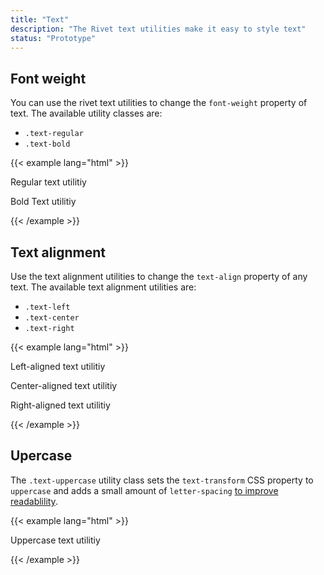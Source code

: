```yaml
---
title: "Text"
description: "The Rivet text utilities make it easy to style text"
status: "Prototype"
---
```

## Font weight
You can use the rivet text utilities to change the `font-weight` property of text. The available utility classes are:

- `.text-regular`
- `.text-bold`

{{< example lang="html" >}}<p class="text-regular">Regular text utilitiy</p>
<p class="text-bold">Bold Text utilitiy</p>
{{< /example >}}

## Text alignment
Use the text alignment utilities to change the `text-align` property of any text. The available text alignment utilities are:

- `.text-left`
- `.text-center`
- `.text-right`

{{< example lang="html" >}}<p class="text-left">Left-aligned text utilitiy</p>
<p class="text-center">Center-aligned text utilitiy</p>
<p class="text-right">Right-aligned text utilitiy</p>
{{< /example >}}

## Upercase
The `.text-uppercase` utility class sets the `text-transform` CSS property to `uppercase` and adds a small amount of `letter-spacing` [to improve readablility](http://webtypography.net/2.1.6).

{{< example lang="html" >}}<p class="text-uppercase">Uppercase text utilitiy</p>
{{< /example >}}
